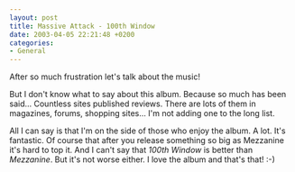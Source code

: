 ```yaml
---
layout: post
title: Massive Attack - 100th Window
date: 2003-04-05 22:21:48 +0200
categories:
- General
---
```

After so much frustration let's talk about the music!

But I don't know what to say about this album. Because so much has been said... Countless sites published reviews. There are lots of them in magazines, forums, shopping sites... I'm not adding one to the long list.

All I can say is that I'm on the side of those who enjoy the album. A lot. It's fantastic. Of course that after you release something so big as Mezzanine it's hard to top it. And I can't say that <i>100th Window</i> is better than <i>Mezzanine</i>. But it's not worse either. I love the album and that's that! :-)
